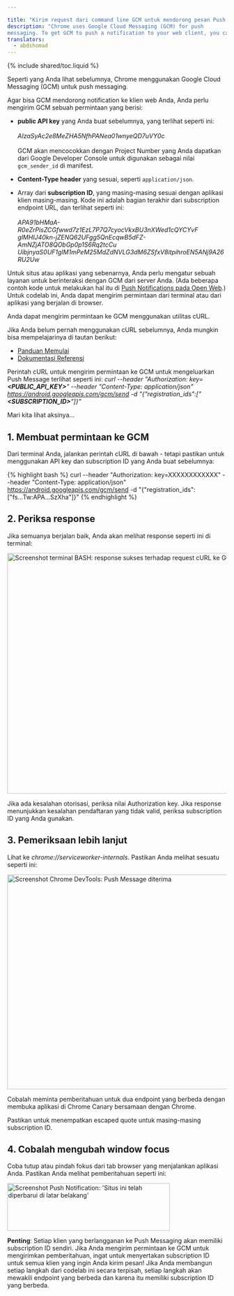 ```yaml
---

title: "Kirim request dari command line GCM untuk mendorong pesan Push Notification"
description: "Chrome uses Google Cloud Messaging (GCM) for push
messaging. To get GCM to push a notification to your web client, you can send GCM a request from the command line."
translators:
  - abdshomad
---
```


{% include shared/toc.liquid %}

Seperti yang Anda lihat sebelumnya, Chrome menggunakan Google Cloud Messaging (GCM) untuk push
messaging.

Agar bisa GCM mendorong notification ke klien web Anda, Anda perlu mengirim GCM sebuah
permintaan yang berisi:

* **public API key** yang Anda buat sebelumnya, yang terlihat seperti ini:<br>
  <br>
  _AIzaSyAc2e8MeZHA5NfhPANea01wnyeQD7uVY0c_<br>
  <br>
  GCM akan mencocokkan dengan Project Number yang Anda dapatkan dari Google Developer
  Console untuk digunakan sebagai nilai `gcm_sender_id` di manifest.

* **Content-Type header** yang sesuai, seperti `application/json`.

* Array dari **subscription ID**, yang masing-masing sesuai dengan 
  aplikasi klien masing-masing. Kode ini adalah bagian terakhir dari subscription endpoint URL, dan terlihat
  seperti ini: <br>
  <br>
  _APA91bHMaA-R0eZrPisZCGfwwd7z1EzL7P7Q7cyocVkxBU3nXWed1cQYCYvF
  glMHIJ40kn-jZENQ62UFgg5QnEcqwB5dFZ-AmNZjATO8QObGp0p1S6Rq2tcCu
  UibjnyaS0UF1gIM1mPeM25MdZdNVLG3dM6ZSfxV8itpihroEN5ANj9A26RU2Uw_

Untuk situs atau aplikasi yang sebenarnya, Anda perlu mengatur sebuah layanan untuk berinteraksi
dengan GCM dari server Anda. (Ada beberapa contoh kode untuk melakukan hal itu di
[Push Notifications pada Open 
Web](/web/updates/2015/03/push-notifications-on-the-open-web).) Untuk codelab ini, Anda dapat mengirim permintaan dari terminal atau dari aplikasi yang berjalan di browser.

Anda dapat mengirim permintaan ke GCM menggunakan utilitas cURL.

Jika Anda belum pernah menggunakan cURL sebelumnya, Anda mungkin bisa mempelajarinya di tautan berikut:

* [Panduan Memulai](http://ethanmick.com/getting-started-with-curl)
* [Dokumentasi Referensi](http://curl.haxx.se/docs/manpage.html)

Perintah cURL untuk mengirim permintaan ke GCM untuk mengeluarkan Push Message terlihat seperti
ini:
_curl --header "Authorization: key=**&lt;PUBLIC\_API\_KEY&gt;**" --header "Content-Type: application/json" https://android.googleapis.com/gcm/send -d "{\"registration\_ids\":[\"**&lt;SUBSCRIPTION\_ID&gt;**\"]}"_

 Mari kita lihat aksinya...

## 1. Membuat permintaan ke GCM

Dari terminal Anda, jalankan perintah cURL di bawah - tetapi pastikan untuk menggunakan 
API key dan subscription ID yang Anda buat sebelumnya:

{% highlight bash %}
curl --header "Authorization: key=XXXXXXXXXXXX" --header "Content-Type: application/json" https://android.googleapis.com/gcm/send -d "{\"registration_ids\":[\"fs...Tw:APA...SzXha\"]}"
{% endhighlight %}

## 2. Periksa response

Jika semuanya berjalan baik, Anda akan melihat response seperti ini di terminal:

<img src="images/image16.png" width="890" height="551" alt="Screenshot terminal BASH: response sukses terhadap request cURL ke GCM untuk mengirimkan sebuah Push Message" />

Jika ada kesalahan otorisasi, periksa nilai Authorization key. Jika response menunjukkan kesalahan pendaftaran yang tidak valid, periksa subscription ID yang Anda gunakan.

## 3. Pemeriksaan lebih lanjut

Lihat ke _chrome://serviceworker-internals_. Pastikan Anda melihat sesuatu
seperti ini:

<img src="images/image17.png" width="1547" height="492" alt="Screenshot Chrome DevTools:  Push Message diterima" />

Cobalah meminta pemberitahuan untuk dua endpoint yang berbeda dengan membuka aplikasi di Chrome Canary bersamaan dengan Chrome.

Pastikan untuk menempatkan escaped quote untuk masing-masing subscription ID.

## 4. Cobalah mengubah window focus

Coba tutup atau pindah fokus dari tab browser yang menjalankan 
aplikasi Anda. Pastikan Anda melihat pemberitahuan seperti ini:

<img src="images/image18.png" width="373" height="109" alt="Screenshot Push Notification: 'Situs ini telah diperbarui di latar belakang'" />

**Penting**: Setiap klien yang berlangganan ke Push Messaging akan memiliki subscription ID sendiri. Jika Anda mengirim permintaan ke GCM untuk mengirimkan pemberitahuan, ingat untuk menyertakan subscription ID untuk semua klien yang ingin Anda kirim pesan! Jika Anda membangun setiap langkah dari codelab ini secara terpisah, setiap langkah akan mewakili endpoint yang berbeda dan karena itu memiliki subscription ID yang berbeda.